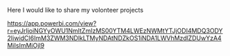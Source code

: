 Here I would like to share my volonteer projects


https://app.powerbi.com/view?r=eyJrIjoiNGYyOWU1NmItZmIzMS00YTM4LWEzNWMtYTJjODI4MDQ3ODY2IiwidCI6ImM3ZWM3NDlkLTMyNDAtNDZkOS1iNDA1LWVhMzdlZDUwYzA4MiIsImMiOjl9
